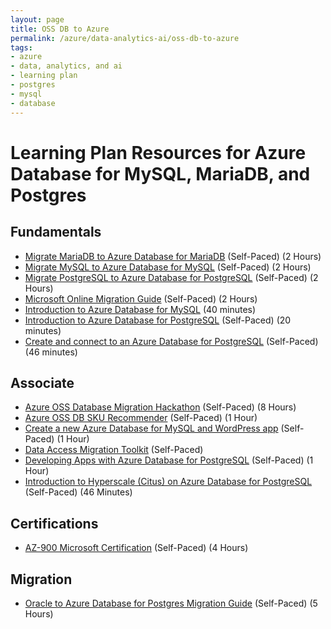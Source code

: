 ```yaml
---
layout: page
title: OSS DB to Azure
permalink: /azure/data-analytics-ai/oss-db-to-azure
tags: 
- azure
- data, analytics, and ai
- learning plan
- postgres
- mysql
- database
---
```


# Learning Plan Resources for Azure Database for MySQL, MariaDB, and Postgres

## Fundamentals

* [Migrate MariaDB to Azure Database for MariaDB](https://datamigration.microsoft.com/scenario/mariadb-to-azuremariadb?step=1) (Self-Paced) (2 Hours)
* [Migrate MySQL to Azure Database for MySQL](https://datamigration.microsoft.com/scenario/mysql-to-azuremysql?step=1) (Self-Paced) (2 Hours)
* [Migrate PostgreSQL to Azure Database for PostgreSQL](https://datamigration.microsoft.com/scenario/postgresql-to-azurepostgresql?step=1) (Self-Paced) (2 Hours)
* [Microsoft Online Migration Guide](https://datamigration.microsoft.com/) (Self-Paced) (2 Hours)
* [Introduction to Azure Database for MySQL](https://docs.microsoft.com/en-us/learn/modules/intro-to-azure-database-for-mysql/) (40 minutes)
* [Introduction to Azure Database for PostgreSQL](https://docs.microsoft.com/en-us/learn/modules/intro-to-postgres/) (Self-Paced) (20 minutes)
* [Create and connect to an Azure Database for PostgreSQL](https://docs.microsoft.com/en-us/learn/modules/create-connect-to-postgres/) (Self-Paced) (46 minutes)

## Associate

* [Azure OSS Database Migration Hackathon](https://microsoft.github.io/WhatTheHack/033-OSSDatabaseMigration) (Self-Paced) (8 Hours)
* [Azure OSS DB SKU Recommender](https://github.com/izzymsft/azureossdbskurecommender) (Self-Paced) (1 Hour)
* [Create a new Azure Database for MySQL and WordPress app](https://www.microsoft.com/handsonlabs/selfpacedlabs/details/SP-AZ100049) (Self-Paced) (1 Hour)
* [Data Access Migration Toolkit](https://marketplace.visualstudio.com/items?itemName=ms-databasemigration.data-access-migration-toolkit) (Self-Paced)
* [Developing Apps with Azure Database for PostgreSQL](https://www.microsoft.com/handsonlabs/selfpacedlabs/details/SP-AZ100050) (Self-Paced) (1 Hour)
* [Introduction to Hyperscale (Citus) on Azure Database for PostgreSQL](https://docs.microsoft.com/en-us/learn/modules/intro-to-hyperscale/) (Self-Paced) (46 Minutes)

## Certifications

* [AZ-900 Microsoft Certification](https://docs.microsoft.com/en-us/learn/certifications/exams/az-900) (Self-Paced) (4 Hours)

## Migration

 * [Oracle to Azure Database for Postgres Migration Guide](https://github.com/microsoft/OrcasNinjaTeam/tree/master/Oracle%20to%20PostgreSQL%20Migration%20Guide) (Self-Paced) (5 Hours)
